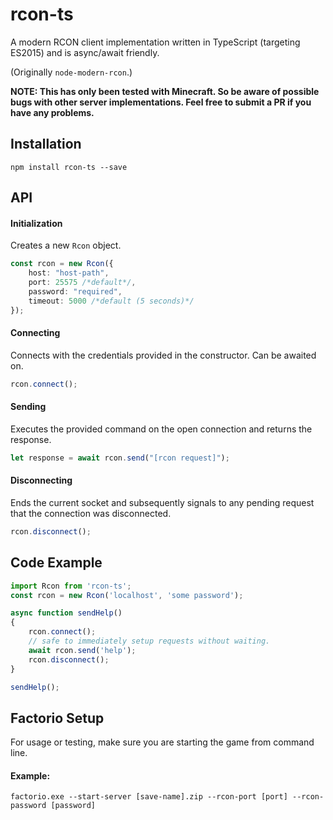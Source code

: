 rcon-ts
==============
A modern RCON client implementation written in TypeScript (targeting ES2015) and is async/await friendly.

(Originally `node-modern-rcon`.)

**NOTE: This has only been tested with Minecraft. So be aware of possible bugs with other server implementations. Feel free to submit a PR if you have any problems.**

## Installation

```
npm install rcon-ts --save
```

## API

#### Initialization

Creates a new `Rcon` object.

```typescript
const rcon = new Rcon({
    host: "host-path",
    port: 25575 /*default*/, 
    password: "required",
    timeout: 5000 /*default (5 seconds)*/
});
````

#### Connecting

Connects with the credentials provided in the constructor.
Can be awaited on.
```typescript
rcon.connect();
```

#### Sending

Executes the provided command on the open connection and returns the response.

```typescript
let response = await rcon.send("[rcon request]");
````
#### Disconnecting

Ends the current socket and subsequently signals to any pending request that the connection was disconnected.

```typescript
rcon.disconnect();
````

## Code Example

```typescript
import Rcon from 'rcon-ts';
const rcon = new Rcon('localhost', 'some password');

async function sendHelp()
{
	rcon.connect();
	// safe to immediately setup requests without waiting.
	await rcon.send('help');
	rcon.disconnect();
}

sendHelp();
```

## Factorio Setup

For usage or testing, make sure you are starting the game from command line.

#### Example:
`factorio.exe --start-server [save-name].zip --rcon-port [port] --rcon-password [password]`

